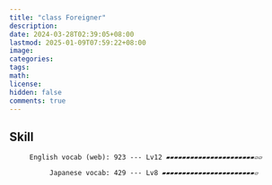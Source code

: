 ```yaml
---
title: "class Foreigner"
description: 
date: 2024-03-28T02:39:05+08:00
lastmod: 2025-01-09T07:59:22+08:00
image: 
categories: 
tags: 
math: 
license: 
hidden: false
comments: true
---
```

## Skill

         English vocab (web): 923 --- Lv12 ▰▰▰▰▰▰▰▰▰▰▰▰▰▰▰▰▰▰▰▰▰▰▱▱

              Japanese vocab: 429 --- Lv8 ▰▰▰▰▰▰▰▰▰▰▰▰▰▰▰▰▰▰▰▰▰▰▰▱

